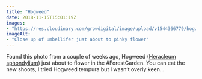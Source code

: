 ```yaml
---
title: "Hogweed"
date: 2018-11-15T15:01:19Z
images: 
- "https://res.cloudinary.com/growdigital/image/upload/v1544366779/hogweed-kGTYvcWv.jpg"
imageAlt: 
- "Close up of umbellifer just about to pinky flower"
---
```


Found this photo from a couple of weeks ago, Hogweed ([Heracleum sphondylium](https://pfaf.org/user/plant.aspx?latinname=Heracleum+sphondylium)) just about to flower in the #ForestGarden. You can eat the new shoots, I tried Hogweed tempura but I wasn’t overly keen…
